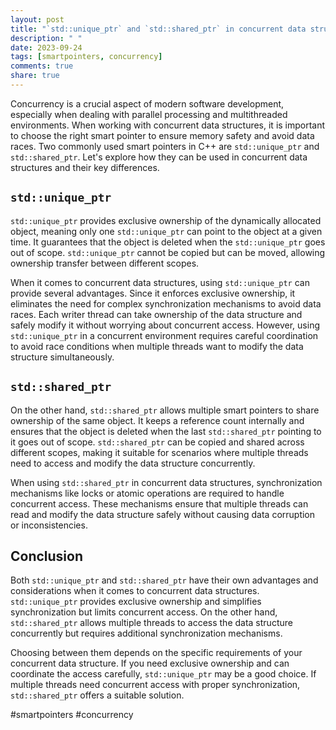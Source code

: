 ```yaml
---
layout: post
title: "`std::unique_ptr` and `std::shared_ptr` in concurrent data structures"
description: " "
date: 2023-09-24
tags: [smartpointers, concurrency]
comments: true
share: true
---
```


Concurrency is a crucial aspect of modern software development, especially when dealing with parallel processing and multithreaded environments. When working with concurrent data structures, it is important to choose the right smart pointer to ensure memory safety and avoid data races. Two commonly used smart pointers in C++ are `std::unique_ptr` and `std::shared_ptr`. Let's explore how they can be used in concurrent data structures and their key differences.

## `std::unique_ptr`

`std::unique_ptr` provides exclusive ownership of the dynamically allocated object, meaning only one `std::unique_ptr` can point to the object at a given time. It guarantees that the object is deleted when the `std::unique_ptr` goes out of scope. `std::unique_ptr` cannot be copied but can be moved, allowing ownership transfer between different scopes.

When it comes to concurrent data structures, using `std::unique_ptr` can provide several advantages. Since it enforces exclusive ownership, it eliminates the need for complex synchronization mechanisms to avoid data races. Each writer thread can take ownership of the data structure and safely modify it without worrying about concurrent access. However, using `std::unique_ptr` in a concurrent environment requires careful coordination to avoid race conditions when multiple threads want to modify the data structure simultaneously.

## `std::shared_ptr`

On the other hand, `std::shared_ptr` allows multiple smart pointers to share ownership of the same object. It keeps a reference count internally and ensures that the object is deleted when the last `std::shared_ptr` pointing to it goes out of scope. `std::shared_ptr` can be copied and shared across different scopes, making it suitable for scenarios where multiple threads need to access and modify the data structure concurrently.

When using `std::shared_ptr` in concurrent data structures, synchronization mechanisms like locks or atomic operations are required to handle concurrent access. These mechanisms ensure that multiple threads can read and modify the data structure safely without causing data corruption or inconsistencies. 

## Conclusion

Both `std::unique_ptr` and `std::shared_ptr` have their own advantages and considerations when it comes to concurrent data structures. `std::unique_ptr` provides exclusive ownership and simplifies synchronization but limits concurrent access. On the other hand, `std::shared_ptr` allows multiple threads to access the data structure concurrently but requires additional synchronization mechanisms.

Choosing between them depends on the specific requirements of your concurrent data structure. If you need exclusive ownership and can coordinate the access carefully, `std::unique_ptr` may be a good choice. If multiple threads need concurrent access with proper synchronization, `std::shared_ptr` offers a suitable solution.

#smartpointers #concurrency